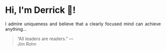 # Hi, I'm Derrick 👋!
<p align="justify">I admire uniqueness and believe that a clearly focused mind can achieve anything...</p> 
<!-- #quote-start -->
<blockquote>&ldquo;All leaders are readers.&rdquo; &mdash; <footer>Jim Rohn</footer></blockquote>
<!-- #quote-end -->
